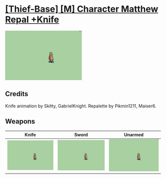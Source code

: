 # [\[Thief-Base\] \[M\] Character Matthew Repal +Knife](./)

<img src="./1.%20Knife/Knife_000.png" alt="[Thief-Base] [M] Character Matthew Repal +Knife standing" />

## Credits

Knife animation by Skitty, GabrielKnight.
Repalette by Pikmin1211, Maiser6.

## Weapons


|Knife |Sword |Unarmed |
|  :---: | :---: | :---: |
| <img alt="Knife animation" src="./1.%20Knife/Knife.gif" /> | <img alt="Sword animation" src="./1.%20Sword/Sword.gif" /> | <img alt="Unarmed animation" src="./8.%20Unarmed/Unarmed.gif" /> |
